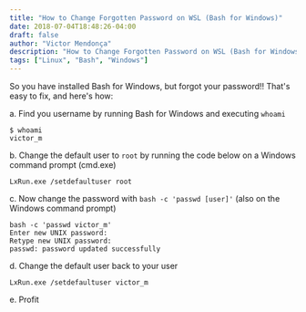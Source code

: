 ```yaml
---
title: "How to Change Forgotten Password on WSL (Bash for Windows)"
date: 2018-07-04T18:48:26-04:00
draft: false
author: "Victor Mendonça"
description: "How to Change Forgotten Password on WSL (Bash for Windows)"
tags: ["Linux", "Bash", "Windows"]
---
```


So you have installed Bash for Windows, but forgot your password!! That's easy to fix, and here's how:

a. Find you username by running Bash for Windows and executing `whoami`

```
$ whoami
victor_m
```

b. Change the default user to `root` by running the code below on a Windows command prompt (cmd.exe)

```
LxRun.exe /setdefaultuser root
```

c. Now change the password with `bash -c 'passwd [user]'` (also on the Windows command prompt)

```
bash -c 'passwd victor_m'
Enter new UNIX password:
Retype new UNIX password:
passwd: password updated successfully
```

d. Change the default user back to your user

```
LxRun.exe /setdefaultuser victor_m
```

e. Profit
